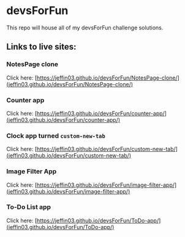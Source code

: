 # devsForFun 

This repo will house all of my devsForFun challenge solutions.

## Links to live sites:

### NotesPage clone

Click here: [https://jeffin03.github.io/devsForFun/NotesPage-clone/](jeffin03.github.io/devsForFun/NotesPage-clone/)

### Counter app

Click here: [https://jeffin03.github.io/devsForFun/counter-app/](jeffin03.github.io/devsForFun/counter-app/)

### Clock app turned ``custom-new-tab``

Click here: [https://jeffin03.github.io/devsForFun/custom-new-tab/](jeffin03.github.io/devsForFun/custom-new-tab/)

### Image Filter App

Click here: [https://jeffin03.github.io/devsForFun/image-filter-app/](jeffin03.github.io/devsForFun/image-filter-app/)

### To-Do List app 

Click here: [https://jeffin03.github.io/devsForFun/ToDo-app/](jeffin03.github.io/devsForFun/ToDo-app/)



